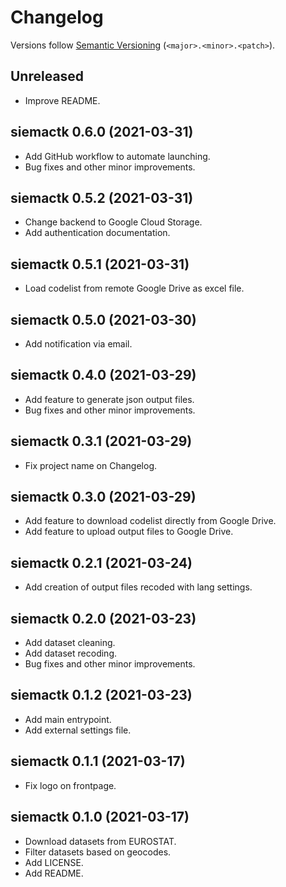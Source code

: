 # Changelog

Versions follow [Semantic Versioning](https://semver.org/) (`<major>.<minor>.<patch>`).

## Unreleased

- Improve README.

## siemactk 0.6.0 (2021-03-31)

- Add GitHub workflow to automate launching.
- Bug fixes and other minor improvements.

## siemactk 0.5.2 (2021-03-31)

- Change backend to Google Cloud Storage.
- Add authentication documentation.

## siemactk 0.5.1 (2021-03-31)

- Load codelist from remote Google Drive as excel file.

## siemactk 0.5.0 (2021-03-30)

- Add notification via email.

## siemactk 0.4.0 (2021-03-29)

- Add feature to generate json output files.
- Bug fixes and other minor improvements.

## siemactk 0.3.1 (2021-03-29)

- Fix project name on Changelog.

## siemactk 0.3.0 (2021-03-29)

- Add feature to download codelist directly from Google Drive.
- Add feature to upload output files to Google Drive.

## siemactk 0.2.1 (2021-03-24)

- Add creation of output files recoded with lang settings.

## siemactk 0.2.0 (2021-03-23)

- Add dataset cleaning.
- Add dataset recoding.
- Bug fixes and other minor improvements.

## siemactk 0.1.2 (2021-03-23)

- Add main entrypoint.
- Add external settings file.

## siemactk 0.1.1 (2021-03-17)

- Fix logo on frontpage.

## siemactk 0.1.0 (2021-03-17)

- Download datasets from EUROSTAT.
- Filter datasets based on geocodes.
- Add LICENSE.
- Add README.
